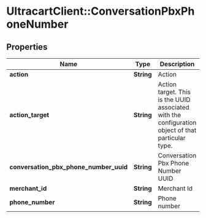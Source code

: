 # UltracartClient::ConversationPbxPhoneNumber

## Properties
Name | Type | Description | Notes
------------ | ------------- | ------------- | -------------
**action** | **String** | Action | [optional] 
**action_target** | **String** | Action target.  This is the UUID associated with the configuration object of that particular type. | [optional] 
**conversation_pbx_phone_number_uuid** | **String** | Conversation Pbx Phone Number UUID | [optional] 
**merchant_id** | **String** | Merchant Id | [optional] 
**phone_number** | **String** | Phone number | [optional] 


